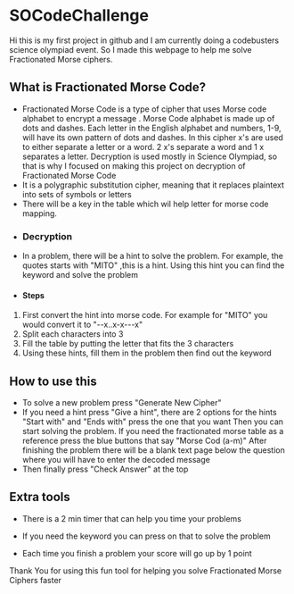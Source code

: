 # SOCodeChallenge
Hi this is my first project in github and I am currently doing a codebusters science olympiad event. So I made this webpage to help me solve Fractionated Morse ciphers. 

## What is Fractionated Morse Code?

- Fractionated Morse Code is a type of cipher that uses Morse code alphabet to encrypt a message . Morse Code alphabet is made up of dots and dashes. Each letter in the English alphabet and numbers, 1-9, will have its own pattern of dots and dashes. In this cipher x's are used to either separate a letter or a word. 2 x's separate a word and 1 x separates a letter.  Decryption is used mostly in Science Olympiad, so that is why I focused on making this project on decryption of Fractionated Morse Code
- It is a polygraphic substitution cipher, meaning that it replaces plaintext into sets of symbols or letters
- There will be a key in the table which wil help letter for morse code mapping.
- ### Decryption
- In a problem, there will be a hint to solve the problem. For example, the quotes starts with "MITO" ,this is a hint. Using this hint you can find the keyword and solve the problem
- #### Steps
 1. First convert the hint into morse code. For example for "MITO" you would convert it to "--x..x-x---x"
 2. Split each characters into 3
 3. Fill the table by putting the letter that fits the 3 characters
 4. Using these hints, fill them in the problem then find out the keyword
  

## How to use this 
- To solve a new problem press "Generate New Cipher" 
- If you need a hint press "Give a hint", there are 2 options for the hints "Start with" and "Ends with" press the one that you want Then you can start solving the problem. If you need the fractionated morse table as a reference press the blue buttons that say "Morse Cod (a-m)" After finishing the problem there will be a blank text page below the question where you will have to enter the decoded message
- Then finally press "Check Answer" at the top




## Extra tools
    
- There is a 2 min timer that can help you time your problems
- If you need the keyword you can press on that to solve the problem
    
- Each time you finish a problem your score will go up by 1 point


Thank You for using this fun tool for helping you solve Fractionated Morse Ciphers faster
